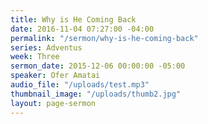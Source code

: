 ```yaml
---
title: Why is He Coming Back
date: 2016-11-04 07:27:00 -04:00
permalink: "/sermon/why-is-he-coming-back"
series: Adventus
week: Three
sermon_date: 2015-12-06 00:00:00 -05:00
speaker: Ofer Amatai
audio_file: "/uploads/test.mp3"
thumbnail_image: "/uploads/thumb2.jpg"
layout: page-sermon
---
```


